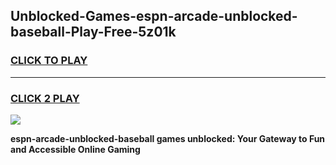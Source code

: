 
## Unblocked-Games-espn-arcade-unblocked-baseball-Play-Free-5z01k
<h3>
<a href="https://premium76.site?title=espn-arcade-unblocked-baseball&ref=19M">CLICK TO PLAY</a></h3>
<hr>

<h3>
<a href="https://premium76.site?title=espn-arcade-unblocked-baseball&ref=19M">CLICK 2 PLAY</a>
  
</h3>

<a href="https://premium76.site?title=espn-arcade-unblocked-baseball&ref=19M"><img src="https://clearcache.store/games.png"></a>


**espn-arcade-unblocked-baseball games unblocked: Your Gateway to Fun and Accessible Online Gaming**
